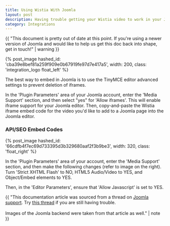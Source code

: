 ```yaml
---
title: Using Wistia With Joomla
layout: post
description: Having trouble getting your Wistia video to work in your Joomla environment? Look no further, all your answers are here.
category: Integrations
---
```


{{ "This document is pretty out of date at this point. If you're using a newer version of Joomla and would like to help us get this doc back into shape, get in touch!" | warning }}

{% post_image hashed_id: 'cba39e8bef81a259f909e0b67919fe97d7e417a5', width: 200, class: 'integration_logo float_left' %}

The best way to embed in Joomla is to use the TinyMCE editor advanced settings to prevent deletion of iframes.

In the 'Plugin Parameters' area of your Joomla account, enter the 'Media Support' section, and then select "yes" for 'Allow iframes'.  This will enable iframe support for your Joomla editor.  Then, copy-and-paste the Wistia iframe embed code for the video you'd like to add to a Joomla page into the Joomla editor.

### API/SEO Embed Codes

{% post_image hashed_id: '66cdfb4f7ec69d733395d3b329680aaf2f3b9be3', width: 320, class: 'float_right' %}

In the 'Plugin Parameters' area of your account, enter the 'Media Support' section, and then make the following changes (refer to image on the right).  Turn 'Strict XHTML Flash' to NO, HTML5 Audio/Video to YES, and Object/Embed elements to YES.

Then, in the 'Editor Parameters', ensure that 'Allow Javascript' is set to YES.

{{ "This documentation article was sourced from a thread on <a href='http://www.joomlacontenteditor.net/forum/jce-editor/code-is-changing-between-code-wysiwyg-views/47964' target='_blank'>Joomla support</a>.  Try <a href='http://www.joomlacontenteditor.net/support/faq/item/video-removed-on-saving' target='_blank' >this thread</a> if you are still having trouble.<br/><br/>Images of the Joomla backend were taken from that article as well." | note }}
